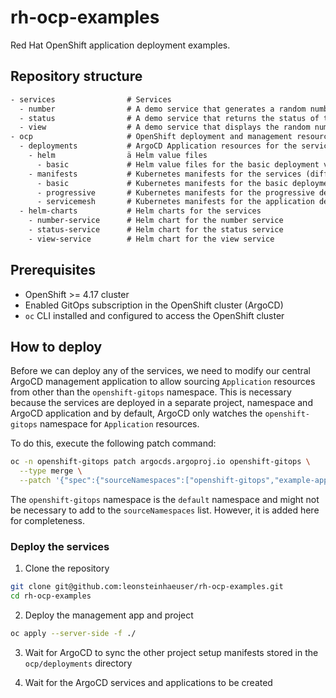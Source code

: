 # rh-ocp-examples

Red Hat OpenShift application deployment examples.

## Repository structure

```txt
- services                # Services
  - number                # A demo service that generates a random number (Go code)
  - status                # A demo service that returns the status of the upstream service (Go code)
  - view                  # A demo service that displays the random number (Go code)
- ocp                     # OpenShift deployment and management resources
  - deployments           # ArgoCD Application resources for the services
    - helm                ä Helm value files
      - basic             # Helm value files for the basic deployment via Helm chart
    - manifests           # Kubernetes manifests for the services (different deployment strategies)
      - basic             # Kubernetes manifests for the basic deployment
      - progressive       # Kubernetes manifests for the progressive deployment
      - servicemesh       # Kubernetes manifests for the application deployment based on the istio service mesh
  - helm-charts           # Helm charts for the services
    - number-service      # Helm chart for the number service
    - status-service      # Helm chart for the status service
    - view-service        # Helm chart for the view service
```

## Prerequisites

- OpenShift >= 4.17 cluster
- Enabled GitOps subscription in the OpenShift cluster (ArgoCD)
- `oc` CLI installed and configured to access the OpenShift cluster

## How to deploy

Before we can deploy any of the services, we need to modify our central ArgoCD management application to allow sourcing `Application` resources from other than the `openshift-gitops` namespace. This is necessary because the services are deployed in a separate project, namespace and ArgoCD application and by default, ArgoCD only watches the `openshift-gitops` namespace for `Application` resources.

To do this, execute the following patch command:

```bash
oc -n openshift-gitops patch argocds.argoproj.io openshift-gitops \
  --type merge \
  --patch '{"spec":{"sourceNamespaces":["openshift-gitops","example-application-basic","example-application-basic-servicemesh","example-application-progressive","example-application-helm-basic","example-application-helm-progressive","hcp-operators"]}}'
```

The `openshift-gitops` namespace is the `default` namespace and might not be necessary to add to the `sourceNamespaces` list. However, it is added here for completeness.

### Deploy the services

1. Clone the repository

```bash
git clone git@github.com:leonsteinhaeuser/rh-ocp-examples.git
cd rh-ocp-examples
```

2. Deploy the management app and project

```bash
oc apply --server-side -f ./
```

3. Wait for ArgoCD to sync the other project setup manifests stored in the `ocp/deployments` directory

4. Wait for the ArgoCD services and applications to be created
